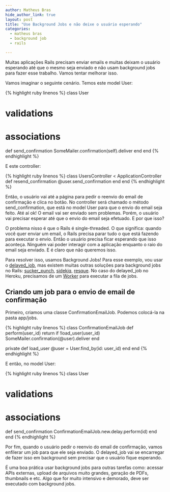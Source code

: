 ```yaml
---
author: Matheus Bras
hide_author_link: true
layout: post
title: "Use Background Jobs e não deixe o usuário esperando"
categories:
  - matheus bras
  - background job
  - rails

---
```


Muitas aplicações Rails precisam enviar emails e muitas deixam o usuário esperando até que o mesmo seja enviado e não usam background jobs para fazer esse trabalho. Vamos tentar melhorar isso.

<!--more-->

Vamos imaginar o seguinte cenário. Temos este model User:

{% highlight ruby linenos %}
class User
  # validations
  # associations

  def send_confirmation
    SomeMailer.confirmation(self).deliver
  end
end
{% endhighlight %}

E este controller:

{% highlight ruby linenos %}
class UsersController < ApplicationController
  def resend_confirmation
    @user.send_confirmation
  end
end
{% endhighlight %}

Então, o usuário vai até a página para pedir o reenvio do email de confirmação e clica no botão. No controller será chamado o método send_confirmation, que está no model User para que o envio do email seja feito. Até aí ok! O email vai ser enviado sem problemas. Porém, o usuário vai precisar esperar até que o envio do email seja efetuado. E por que isso?

O problema nisso é que o Rails é single-threaded. O que significa: quando você quer enviar um email, o Rails precisa parar tudo o que está fazendo para executar o envio. Então o usuário precisa ficar esperando que isso aconteça. Ninguém vai poder interagir com a aplicação enquanto o raio do email seja enviado. E é claro que não queremos isso.

Para resolver isso, usamos Background Jobs! Para esse exemplo, vou usar o [delayed_job](https://github.com/collectiveidea/delayed_job), mas existem muitas outras soluções para background jobs no Rails: [sucker_punch](https://github.com/brandonhilkert/sucker_punch), [sidekiq](https://github.com/mperham/sidekiq), [resque](https://github.com/resque/resque). No caso do delayed_job no Heroku, precisamos de um [Worker](https://blog.heroku.com/archives/2009/7/15/background_jobs_with_dj_on_heroku) para executar a fila de jobs.

## Criando um job para o envio de email de confirmação

Primeiro, criamos uma classe ConfirmationEmailJob. Podemos colocá-la na pasta app/jobs.

{% highlight ruby linenos %}
class ConfirmationEmailJob
  def perform(user_id)
    return if !load_user(user_id)
    SomeMailer.confirmation(@user).deliver
  end

  private
    def load_user
      @user = User.find_by(id: user_id)
    end
end
{% endhighlight %}

E então, no model User:

{% highlight ruby linenos %}
class User
  # validations
  # associations

  def send_confirmation
    ConfirmationEmailJob.new.delay.perform(id)
  end
end
{% endhighlight %}

Por fim, quando o usuário pedir o reenvio do email de confirmação, vamos enfilerar um job para que ele seja enviado. O delayed_job vai se encarregar de fazer isso em background sem precisar que o usuário fique esperando.

É uma boa prática usar background jobs para outras tarefas como: acessar APIs externas, upload de arquivos muito grandes, geração de PDFs, thumbnails e etc. Algo que for muito intensivo e demorado, deve ser executado com background jobs.
